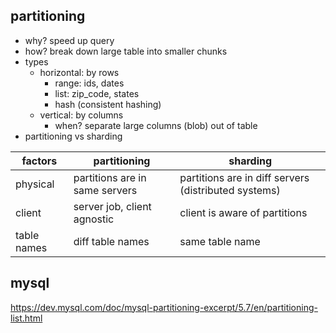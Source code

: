 ## partitioning

- why? speed up query
- how? break down large table into smaller chunks
- types
  - horizontal: by rows
    - range: ids, dates
    - list: zip_code, states
    - hash (consistent hashing)
  - vertical: by columns
    - when? separate large columns (blob) out of table
- partitioning vs sharding

| factors     | partitioning                   | sharding                                             |
| ----------- | ------------------------------ | ---------------------------------------------------- |
| physical    | partitions are in same servers | partitions are in diff servers (distributed systems) |
| client      | server job, client agnostic    | client is aware of partitions                        |
| table names | diff table names               | same table name                                      |

## mysql

https://dev.mysql.com/doc/mysql-partitioning-excerpt/5.7/en/partitioning-list.html

